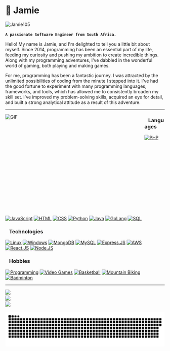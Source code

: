 # 👋 Jamie

<p align="left"> <img src="https://komarev.com/ghpvc/?username=jamie105&label=Profile%20views&color=0e75b6&style=flat" alt="Jamie105" /> </p>

**`A passionate Software Engineer from South Africa.`**

Hello! My name is Jamie, and I'm delighted to tell you a little bit about myself. Since 2014, programming has been an essential part of my life, feeding my curiosity and pushing my ambition to create incredible things. Along with my programming adventures, I've dabbled in the wonderful world of gaming, both playing and making games.

For me, programming has been a fantastic journey. I was attracted by the unlimited possibilities of coding from the minute I stepped into it. I've had the good fortune to experiment with many programming languages, frameworks, and tools, which has allowed me to consistently broaden my skill set. I've improved my problem-solving skills, acquired an eye for detail, and built a strong analytical attitude as a result of this adventure.
   
---

<p><img align="left" alt="GIF" src="https://miro.medium.com/max/1360/0*7Q3yvSIv_t0ioJ-Z.gif" width="440px" height="320px"/></p>

### ⠀Languages

 [![PHP](https://img.shields.io/badge/-PHP-000?&logo=PHP)](https://www.php.net)
 [![JavaScript](https://img.shields.io/badge/-JavaScript-000?&logo=JavaScript)](https://www.javascript.com)
 [![HTML](https://img.shields.io/badge/-HTML-000?&logo=html5)](https://www.html.com)
 [![CSS](https://img.shields.io/badge/-CSS-000?&logo=css3)](https://en.wikipedia.org/wiki/CSS)
 [![Python](https://img.shields.io/badge/-Python-000?&logo=Python)](https://www.python.org)
 [![Java](https://img.shields.io/badge/-Java-000?&logo=Java&logoColor=007396)](https://www.java.com)
 [![GoLang](https://img.shields.io/badge/-Go-000?&logo=Go)](https://en.wikipedia.org/wiki/Go_(programming_language))
 [![SQL](https://img.shields.io/badge/-SQL-000?&logo=MySQL)](https://en.wikipedia.org/wiki/SQL)

### ⠀Technologies

 [![Linux](https://img.shields.io/badge/-Linux-000?&logo=Linux)](https://www.linux.org)
 [![Windows](https://img.shields.io/badge/-Windows-000?&logo=Windows)](https://www.microsoft.com/windows)
 [![MongoDB](https://img.shields.io/badge/-MongoDB-000?&logo=MongoDB)](https://www.mongodb.com)
 [![MySQL](https://img.shields.io/badge/-MySQL-000?&logo=MySQL)](https://www.mysql.com)
 [![Express.JS](https://img.shields.io/badge/-Express.JS-000?&logo=Express)](https://www.expressjs.com)
 [![AWS](https://img.shields.io/badge/-AWS-000?&logo=Amazon-AWS&logoColor=F90)](https://aws.amazon.com)
 [![React.JS](https://img.shields.io/badge/-React.JS-000?&logo=React)](https://www.reactjs.org)
 [![Node.JS](https://img.shields.io/badge/-Node.JS-000?&logo=node.js)](https://www.nodejs.org)

### ⠀Hobbies

 [![Programming](https://img.shields.io/badge/-💻 Programming-000)](https://en.wikipedia.org/wiki/Computer_programming)
 [![Video Games](https://img.shields.io/badge/-🎮 Video Games-000)](https://wikipedia.org/wiki/Video_game)
 [![Basketball](https://img.shields.io/badge/-🏀 Basketball-000)](https://en.wikipedia.org/wiki/Basketball)
 [![Mountain Biking](https://img.shields.io/badge/-⛰️ Mountain Biking-000)](en.wikipedia.org/wiki/Mountain_biking)
 [![Badminton](https://img.shields.io/badge/-🏸 Badminton-000)](https://wikipedia.org/wiki/Badminton)

---

![](https://github-readme-stats.vercel.app/api?username=jamie105&theme=dark&hide_border=false&include_all_commits=false&count_private=false)<br/>
![](https://github-readme-streak-stats.herokuapp.com/?user=jamie105&theme=dark&hide_border=false)<br/>
![](https://github-readme-stats.vercel.app/api/top-langs/?username=jamie105&theme=dark&hide_border=false&include_all_commits=false&count_private=false&layout=compact)

![Snake animation](https://github.com/jaiswaladi246/jaiswaladi246/blob/output/github-contribution-grid-snake.svg)
